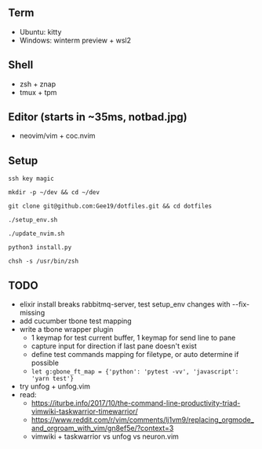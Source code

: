 ## Term
- Ubuntu: kitty
- Windows: winterm preview + wsl2

## Shell
- zsh + znap
- tmux + tpm

## Editor (starts in ~35ms, notbad.jpg)
- neovim/vim + coc.nvim

## Setup
`ssh key magic`

`mkdir -p ~/dev && cd ~/dev`

`git clone git@github.com:Gee19/dotfiles.git && cd dotfiles`

`./setup_env.sh`

`./update_nvim.sh`

`python3 install.py`

`chsh -s /usr/bin/zsh`

## TODO
- elixir install breaks rabbitmq-server, test setup_env changes with --fix-missing
- add cucumber tbone test mapping
- write a tbone wrapper plugin
  - 1 keymap for test current buffer, 1 keymap for send line to pane
  - capture input for direction if last pane doesn't exist
  - define test commands mapping for filetype, or auto determine if possible
  - `let g:gbone_ft_map = {'python': 'pytest -vv', 'javascript': 'yarn test'}`
- try unfog + unfog.vim
- read:
  - https://iturbe.info/2017/10/the-command-line-productivity-triad-vimwiki-taskwarrior-timewarrior/
  - https://www.reddit.com/r/vim/comments/lj1vm9/replacing_orgmode_and_orgroam_with_vim/gn8ef5e/?context=3
  - vimwiki + taskwarrior vs unfog vs neuron.vim
